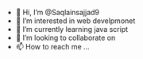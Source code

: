 - 👋 Hi, I’m @Saqlainsajjad9
- 👀 I’m interested in web develpmonet
- 🌱 I’m currently learning java script
- 💞️ I’m looking to collaborate on 
- 📫 How to reach me ...

<!---
Saqlainsajjad9/Saqlainsajjad9 is a ✨ special ✨ repository because its `README.md` (this file) appears on your GitHub profile.
You can click the Preview link to take a look at your changes.
--->
